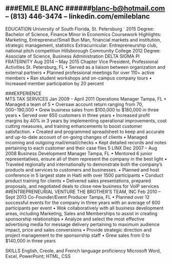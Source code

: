 ###EMILE BLANC
######blanc-b@hotmail.com – (813) 446-3474 – linkedin.com/emileblanc
---

EDUCATION	University of South Florida, St. Petersburg 	                                     `		                 2015
	Degree:  Bachelor of Science, Finance 
			           Minor in Economics 
	Coursework Highlights:  Marketing, Entrepreneur/Small Bun Man, financial markets and institution, strategic management, statistics
	Extracurricular:  Entrepreneurship club, national pitch competition
	Hillsborough Community College 		       			                                2012
	Degree:  Associate of Science, Business Administration 
                                         DELTA SIGMA PI FRATERNITY                                                      Aug 2014 – May 2015
                                         Chapter Vice President, Professional Activities                                          St. Petersburg, FL
•	Served as a liaison between organization and external partners
•	Planned professional meetings for over 110+ active members
•	Ran student workshops and on-campus company tours
•	Increased member participation by 20 percent

###EXPERIENCE	
MTS TAX SERVICES 				                                                               Jan 2009 – April 2011
              	    Operations Manager                                                                                                       Tampa, FL 
•	Managed a team of 5 
•	Oversaw account return ranging from $70,000-$190,000
•	Grew business sales from $100,000 to $180,000 in three years
•	Served over 650 customers in three years 
•	 Increased profit margins by 40% in 3 years by implementing operational improvements, cost cutting measures, and training enhancements to boost customer satisfaction. 
•	Created and programmed spreadsheet to keep and accurate and up-to-date account of on-going changes of clients
•	Managed incoming and outgoing mail/email/checks
•	Kept detailed records and notes pertaining to each customer and their case files
5 LINX  						                                                                                                 Dec 2007 – Aug 2008
Business Development Manager	                                                                                                 Tampa, FL 
•	Mentored 6 junior representatives, ensure all of them represent the company in the best light
•	Traveled regionally and internationally to demonstrate both the company’s products and services to customers and businesses. 
•	Planned and host conference in 5 largest state in Haiti with over 1500 participants
•	Conduct product training for clients
•	Delivered sales presentations, prepared proposals, and negotiated deals to close new business for VoIP services
##ENTREPRENEURIAL VENTURE
                             THE BROTHER’S TEAM, INC        	             	             	                     Feb 2010 – Sept 2013
	                        Co-Founder/Event Producer                                                                                           Tampa, FL
•	Planned over 12 successful events for the company in three years with an average of 600 participants per event
•	Wok collaboratively with all business development areas, including Marketing, Sales and Memberships to assist in creating sponsorship relationships
•	Analyze and select the most effective advertising media for message delivery pertaining to maximum audience impact, price and sales conversions
•	Provide strategic direction and project management to the sponsorship staff
•	Grew sales from 0 to $140,000 in three years 



SKILLS 	English, Creole, and French language proficiency
		Microsoft Word, Excel, PowerPoint; HTML, CSS


